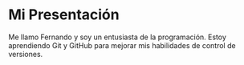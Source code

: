 # Mi Presentación

Me llamo Fernando y soy un entusiasta de la programación.
Estoy aprendiendo Git y GitHub para mejorar mis habilidades de control de versiones.


